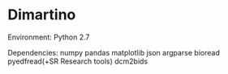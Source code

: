 # Dimartino

Environment: Python 2.7

Dependencies: numpy pandas matplotlib json argparse bioread pyedfread(+SR Research tools) dcm2bids



